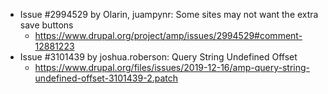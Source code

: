 * Issue #2994529 by Olarin, juampynr: Some sites may not want the extra save buttons
  * https://www.drupal.org/project/amp/issues/2994529#comment-12881223
* Issue #3101439 by joshua.roberson: Query String Undefined Offset
  * https://www.drupal.org/files/issues/2019-12-16/amp-query-string-undefined-offset-3101439-2.patch
